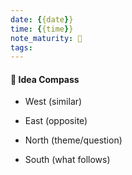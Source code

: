 ```yaml
---
date: {{date}}
time: {{time}}
note_maturity: 🌱
tags: 
---
```



















#### 🧭  Idea Compass
- West  (similar) 

- East (opposite)

- North (theme/question)

- South (what follows)
